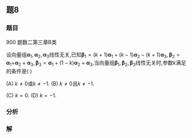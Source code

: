 ## 题8
### 题目
900 题数二第三章B类 

设向量组${\mathbf{\alpha }}_{1},{\mathbf{\alpha }}_{2},{\mathbf{\alpha }}_{3}$线性无关,已知${\mathbf{\beta }}_{1} = ( {k + 1}) {\mathbf{\alpha }}_{1} + ( {k - 1}) {\mathbf{\alpha }}_{2} - ( {k + 1}) {\mathbf{\alpha }}_{3},{\mathbf{\beta }}_{2} = {\mathbf{\alpha }}_{1} +$${\mathbf{\alpha }}_{2} + {\mathbf{\alpha }}_{3},{\mathbf{\beta }}_{3} = {\mathbf{\alpha }}_{1} + ( {1 - k}) {\mathbf{\alpha }}_{2} + {\mathbf{\alpha }}_{3}$,当向量组${\mathbf{\beta }}_{1},{\mathbf{\beta }}_{2},{\mathbf{\beta }}_{3}$线性无关时,参数$k$满足的条件是(   )

(A) $k \neq  0$或$k \neq   - 1$. 
(B) $k \neq  0$且$k \neq   - 1$.

(C) $k = 0$. 
(D) $k =  - 1$.
### 分析

### 解